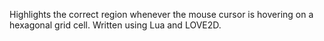 Highlights the correct region whenever the mouse cursor is hovering on a hexagonal grid cell. Written using Lua and LOVE2D.

